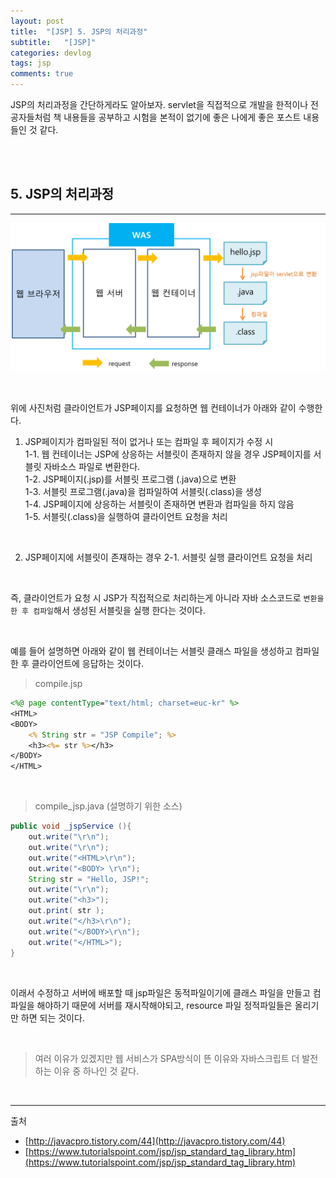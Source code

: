 ```yaml
---
layout: post
title:  "[JSP] 5. JSP의 처리과정"
subtitle:   "[JSP]"
categories: devlog
tags: jsp
comments: true
---
```


JSP의 처리과정을 간단하게라도 알아보자. servlet을 직접적으로 개발을 한적이나 전공자들처럼 책 내용들을 공부하고 시험을 본적이 없기에 좋은 나에게 좋은 포스트 내용들인 것 같다.

<br><br>


## 5. JSP의 처리과정
---

[![what-servlet s1](/assets/img/devlog/201810/2018-10-17-what-jsp-s1.png)]()

<br>

위에 사진처럼 클라이언트가 JSP페이지를 요청하면 웹 컨테이너가 아래와 같이 수행한다.

1. JSP페이지가 컴파일된 적이 없거나 또는 컴파일 후 페이지가 수정 시  
    1-1. 웹 컨테이너는 JSP에 상응하는 서블릿이 존재하지 않을 경우  JSP페이지를 서블릿 자바소스 파일로 변환한다.  
    1-2. JSP페이지(.jsp)를 서블릿 프로그램 (.java)으로 변환  
    1-3. 서블릿 프로그램(.java)을 컴파일하여 서블릿(.class)을 생성  
    1-4. JSP페이지에 상응하는 서블릿이 존재하면 변환과 컴파일을 하지 않음  
    1-5. 서블릿(.class)을 실행하여 클라이언트 요청을 처리

<br>

2. JSP페이지에 서블릿이 존재하는 경우
    2-1. 서블릿 실행 클라이언트 요청을 처리

<br>

즉, 클라이언트가 요청 시 JSP가 직접적으로 처리하는게 아니라 자바 소스코드로 `변환을 한 후 컴파일`해서 생성된 서블릿을 실행 한다는 것이다.

<br>

예를 들어 설명하면 아래와 같이 웹 컨테이너는 서블릿 클래스 파일을 생성하고 컴파일 한 후 클라이언트에 응답하는 것이다.

> compile.jsp

```jsp
<%@ page contentType="text/html; charset=euc-kr" %>
<HTML> 
<BODY> 
    <% String str = "JSP Compile"; %> 
    <h3><%= str %></h3>
</BODY>
</HTML>
```

<br>

> compile_jsp.java (설명하기 위한 소스)
 
```java
public void _jspService (){
    out.write("\r\n");
    out.write("\r\n");
    out.write("<HTML>\r\n"); 
    out.write("<BODY> \r\n");
    String str = "Hello, JSP!";
    out.write("\r\n");
    out.write("<h3>"); 
    out.print( str );
    out.write("</h3>\r\n"); 
    out.write("</BODY>\r\n"); 
    out.write("</HTML>");
}
```

<br>

이래서 수정하고 서버에 배포할 때 jsp파일은 동적파일이기에 클래스 파일을 만들고 컴파일을 해야하기 때문에 서버를 재시작해야되고, resource 파일 정적파일들은 올리기만 하면 되는 것이다.

<br>

> 여러 이유가 있겠지만 웹 서비스가 SPA방식이 뜬 이유와 자바스크립트 더 발전하는 이유 중 하나인 것 같다.


<br>

---
출처
+ [http://javacpro.tistory.com/44](http://javacpro.tistory.com/44)
+ [https://www.tutorialspoint.com/jsp/jsp_standard_tag_library.htm](https://www.tutorialspoint.com/jsp/jsp_standard_tag_library.htm)



